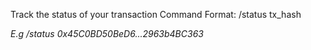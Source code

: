 Track the status of your transaction 
Command Format: /status tx_hash 

_E.g /status 0x45C0BD50BeD6...2963b4BC363_
